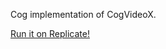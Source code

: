 Cog implementation of CogVideoX.

[Run it on Replicate!](https://replicate.com/cuuupid/cogvideox-5b)
